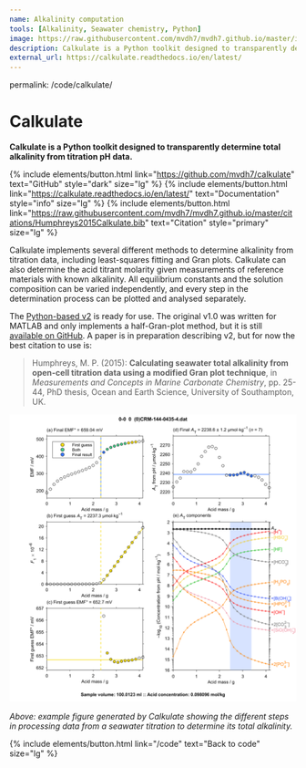 ```yaml
---
name: Alkalinity computation
tools: [Alkalinity, Seawater chemistry, Python]
image: https://raw.githubusercontent.com/mvdh7/mvdh7.github.io/master/images/calkulate/calkulate.png
description: Calkulate is a Python toolkit designed to transparently determine total alkalinity from titration pH data.
external_url: https://calkulate.readthedocs.io/en/latest/
---
```


permalink: /code/calkulate/

# **Calkulate**

**Calkulate is a Python toolkit designed to transparently determine total alkalinity from titration pH data.**

{% include elements/button.html link="https://github.com/mvdh7/calkulate" text="GitHub" style="dark" size="lg" %}
{% include elements/button.html link="https://calkulate.readthedocs.io/en/latest/" text="Documentation" style="info" size="lg" %}
{% include elements/button.html link="https://raw.githubusercontent.com/mvdh7/mvdh7.github.io/master/citations/Humphreys2015Calkulate.bib" text="Citation" style="primary" size="lg" %}

Calkulate implements several different methods to determine alkalinity from titration data, including least-squares fitting and Gran plots. Calkulate can also determine the acid titrant molarity given measurements of reference materials with known alkalinity. All equilibrium constants and the solution composition can be varied independently, and every step in the determination process can be plotted and analysed separately.

The [Python-based v2](https://github.com/mvdh7/calkulate) is ready for use. The original v1.0 was written for MATLAB and only implements a half-Gran-plot method, but it is still [available on GitHub](https://github.com/mvdh7/calkulate/tree/1.0.2). A paper is in preparation describing v2, but for now the best citation to use is:

> Humphreys, M. P. (2015): **Calculating seawater total alkalinity from open-cell titration data using a modified Gran plot technique**, in *Measurements and Concepts in Marine Carbonate Chemistry*, pp. 25-44, PhD thesis, Ocean and Earth Science, University of Southampton, UK.

<!--![](https://mphumphreys.files.wordpress.com/2018/12/calkulate-f02.png)-->

<img src="https://raw.githubusercontent.com/mvdh7/mvdh7.github.io/master/images/calkulate/calk-ptl-old.png" />

<p class="text-center"><i>Above: example figure generated by Calkulate showing the different steps in processing data from a seawater titration to determine its total alkalinity.</i></p>

<p class="text-center">{% include elements/button.html link="/code" text="Back to code" size="lg" %}</p>
